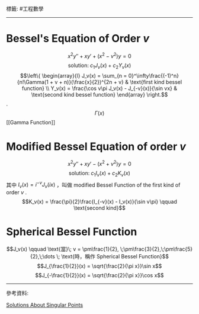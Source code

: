 標籤: #工程數學 

---

# Bessel's Equation of Order $v$

$$x^2y'' + xy' + (x^2 - v^2)y = 0$$
$$\text{solution:}\; c_1J_v(x) + c_2Y_v(x)$$
$$\left\{
	\begin{array}{l}
		J_v(x) = \sum_{n = 0}^\infty\frac{(-1)^n}{n!\Gamma(1 + v + n)}(\frac{x}{2})^{2n + v} & \text{first kind bessel function} \\
		Y_v(x) = \frac{\cos v\pi J_v(x) - J_{-v}(x)}{\sin vx} & \text{second kind bessel function}
	\end{array}
\right.$$
.
$$\Gamma(x)$$
[[Gamma Function]]

# Modified Bessel Equation of order $v$

$$x^2y'' + xy' - (x^2 + v^2)y = 0$$
$$\text{solution:}\; c_1I_v(x) + c_2K_v(x)$$
其中 $I_v(x) = i^{-v}J_v(ix)$ ，叫做 modified Bessel Function of the first kind of order $v$
.
$$K_v(x) = \frac{\pi}{2}\frac{I_{-v}(x) - I_v(x)}{\sin v\pi} \qquad \text{second kind}$$

# Spherical Bessel Function

$$J_v(x) \qquad \text{當}\; v = \pm\frac{1}{2}, \;\pm\frac{3}{2},\;\pm\frac{5}{2},\;\dots \; \text{時，稱作 Spherical Bessel Function}$$
$$J_{\frac{1}{2}}(x) = \sqrt{\frac{2}{\pi x}}\sin x$$
$$J_{-\frac{1}{2}}(x) = \sqrt{\frac{2}{\pi x}}\cos x$$

---

參考資料:

[Solutions About Singular Points](https://youtu.be/Nw39CK6x5VE)
